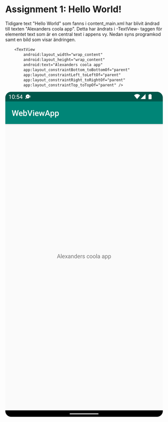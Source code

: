 
# Assignment 1: Hello World!

Tidigare text "Hello World" som fanns i content_main.xml har blivit ändrad till texten "Alexanders coola app".
Detta har ändrats i -TextView- taggen för elementet text som är en central text i appens vy. Nedan syns programkod
samt en bild som visar ändringen.

```
    <TextView
        android:layout_width="wrap_content"
        android:layout_height="wrap_content"
        android:text="Alexanders coola app"
        app:layout_constraintBottom_toBottomOf="parent"
        app:layout_constraintLeft_toLeftOf="parent"
        app:layout_constraintRight_toRightOf="parent"
        app:layout_constraintTop_toTopOf="parent" />
```

![](bild_as1.png)